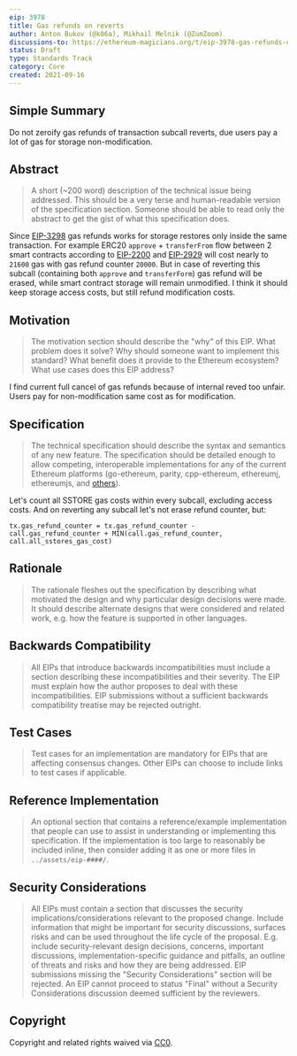 ```yaml
---
eip: 3978
title: Gas refunds on reverts
author: Anton Bukov (@k06a), Mikhail Melnik (@ZumZoom)
discussions-to: https://ethereum-magicians.org/t/eip-3978-gas-refunds-on-reverts/7071/2
status: Draft
type: Standards Track
category: Core
created: 2021-09-16
---
```


## Simple Summary
Do not zeroify gas refunds of transaction subcall reverts, due users pay a lot of gas for storage non-modification.
    
## Abstract
>A short (~200 word) description of the technical issue being addressed. This should be a very terse and human-readable version of the specification section. Someone should be able to read only the abstract to get the gist of what this specification does.

Since [EIP-3298](https://eips.ethereum.org/EIPS/eip-3298) gas refunds works for storage restores only inside the same transaction. For example ERC20 `approve` + `transferFrom` flow between 2 smart contracts according to [EIP-2200](https://eips.ethereum.org/EIPS/eip-2200) and [EIP-2929](https://eips.ethereum.org/EIPS/eip-2929) will cost nearly to `21600` gas with gas refund counter `20000`. But in case of reverting this subcall (containing both `approve` and `transferForm`) gas refund will be erased, while smart contract storage will remain unmodified. I think it should keep storage access costs, but still refund modification costs.


## Motivation
>The motivation section should describe the "why" of this EIP. What problem does it solve? Why should someone want to implement this standard? What benefit does it provide to the Ethereum ecosystem? What use cases does this EIP address?

I find current full cancel of gas refunds because of internal reved too unfair. Users pay for non-modification same cost as for modification.


## Specification
>The technical specification should describe the syntax and semantics of any new feature. The specification should be detailed enough to allow competing, interoperable implementations for any of the current Ethereum platforms (go-ethereum, parity, cpp-ethereum, ethereumj, ethereumjs, and [others](https://github.com/ethereum/wiki/wiki/Clients)).

Let's count all SSTORE gas costs within every subcall, excluding access costs. And on reverting any subcall let's not erase refund counter, but:
```
tx.gas_refund_counter = tx.gas_refund_counter - call.gas_refund_counter + MIN(call.gas_refund_counter, call.all_sstores_gas_cost)
```

## Rationale
>The rationale fleshes out the specification by describing what motivated the design and why particular design decisions were made. It should describe alternate designs that were considered and related work, e.g. how the feature is supported in other languages.

## Backwards Compatibility
>All EIPs that introduce backwards incompatibilities must include a section describing these incompatibilities and their severity. The EIP must explain how the author proposes to deal with these incompatibilities. EIP submissions without a sufficient backwards compatibility treatise may be rejected outright.

## Test Cases
>Test cases for an implementation are mandatory for EIPs that are affecting consensus changes. Other EIPs can choose to include links to test cases if applicable.

## Reference Implementation
>An optional section that contains a reference/example implementation that people can use to assist in understanding or implementing this specification.  If the implementation is too large to reasonably be included inline, then consider adding it as one or more files in `../assets/eip-####/`.

## Security Considerations
>All EIPs must contain a section that discusses the security implications/considerations relevant to the proposed change. Include information that might be important for security discussions, surfaces risks and can be used throughout the life cycle of the proposal. E.g. include security-relevant design decisions, concerns, important discussions, implementation-specific guidance and pitfalls, an outline of threats and risks and how they are being addressed. EIP submissions missing the "Security Considerations" section will be rejected. An EIP cannot proceed to status "Final" without a Security Considerations discussion deemed sufficient by the reviewers.

## Copyright
Copyright and related rights waived via [CC0](https://creativecommons.org/publicdomain/zero/1.0/).

